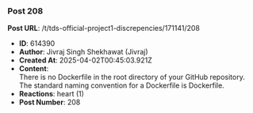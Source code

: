 ### Post 208
**Post URL**: /t/tds-official-project1-discrepencies/171141/208
- **ID**: 614390
- **Author**: Jivraj Singh Shekhawat (Jivraj)
- **Created At**: 2025-04-02T00:45:03.921Z
- **Content**:  
  There is no Dockerfile in the root directory of your GitHub repository. The standard naming convention for a Dockerfile is Dockerfile.
- **Reactions**: heart (1)
- **Post Number**: 208

